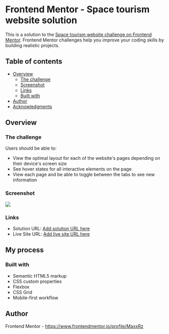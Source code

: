 # Frontend Mentor - Space tourism website solution

This is a solution to the [Space tourism website challenge on Frontend Mentor](https://www.frontendmentor.io/challenges/space-tourism-multipage-website-gRWj1URZ3). Frontend Mentor challenges help you improve your coding skills by building realistic projects. 

## Table of contents

- [Overview](#overview)
  - [The challenge](#the-challenge)
  - [Screenshot](#screenshot)
  - [Links](#links)
  - [Built with](#built-with)
- [Author](#author)
- [Acknowledgments](#acknowledgments)

## Overview

### The challenge

Users should be able to:

- View the optimal layout for each of the website's pages depending on their device's screen size
- See hover states for all interactive elements on the page
- View each page and be able to toggle between the tabs to see new information

### Screenshot

![](./previrew.png)


### Links

- Solution URL: [Add solution URL here](https://github.com/MaxxRz/space-tour)
- Live Site URL: [Add live site URL here](https://github.com/MaxxRz/space-tour/)

## My process

### Built with

- Semantic HTML5 markup
- CSS custom properties
- Flexbox
- CSS Grid
- Mobile-first workflow

## Author

Frontend Mentor - https://www.frontendmentor.io/profile/MaxxRz
